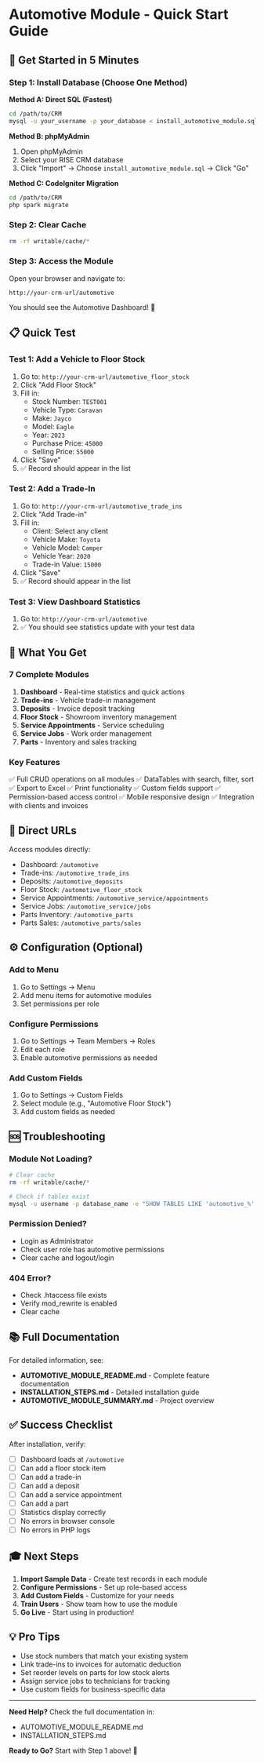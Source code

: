 # Automotive Module - Quick Start Guide

## 🚀 Get Started in 5 Minutes

### Step 1: Install Database (Choose One Method)

**Method A: Direct SQL (Fastest)**
```bash
cd /path/to/CRM
mysql -u your_username -p your_database < install_automotive_module.sql
```

**Method B: phpMyAdmin**
1. Open phpMyAdmin
2. Select your RISE CRM database
3. Click "Import" → Choose `install_automotive_module.sql` → Click "Go"

**Method C: CodeIgniter Migration**
```bash
cd /path/to/CRM
php spark migrate
```

### Step 2: Clear Cache
```bash
rm -rf writable/cache/*
```

### Step 3: Access the Module
Open your browser and navigate to:
```
http://your-crm-url/automotive
```

You should see the Automotive Dashboard! 🎉

## 📋 Quick Test

### Test 1: Add a Vehicle to Floor Stock
1. Go to: `http://your-crm-url/automotive_floor_stock`
2. Click "Add Floor Stock"
3. Fill in:
   - Stock Number: `TEST001`
   - Vehicle Type: `Caravan`
   - Make: `Jayco`
   - Model: `Eagle`
   - Year: `2023`
   - Purchase Price: `45000`
   - Selling Price: `55000`
4. Click "Save"
5. ✅ Record should appear in the list

### Test 2: Add a Trade-In
1. Go to: `http://your-crm-url/automotive_trade_ins`
2. Click "Add Trade-in"
3. Fill in:
   - Client: Select any client
   - Vehicle Make: `Toyota`
   - Vehicle Model: `Camper`
   - Vehicle Year: `2020`
   - Trade-in Value: `15000`
4. Click "Save"
5. ✅ Record should appear in the list

### Test 3: View Dashboard Statistics
1. Go to: `http://your-crm-url/automotive`
2. ✅ You should see statistics update with your test data

## 🎯 What You Get

### 7 Complete Modules
1. **Dashboard** - Real-time statistics and quick actions
2. **Trade-ins** - Vehicle trade-in management
3. **Deposits** - Invoice deposit tracking
4. **Floor Stock** - Showroom inventory management
5. **Service Appointments** - Service scheduling
6. **Service Jobs** - Work order management
7. **Parts** - Inventory and sales tracking

### Key Features
✅ Full CRUD operations on all modules
✅ DataTables with search, filter, sort
✅ Export to Excel
✅ Print functionality
✅ Custom fields support
✅ Permission-based access control
✅ Mobile responsive design
✅ Integration with clients and invoices

## 📍 Direct URLs

Access modules directly:
- Dashboard: `/automotive`
- Trade-ins: `/automotive_trade_ins`
- Deposits: `/automotive_deposits`
- Floor Stock: `/automotive_floor_stock`
- Service Appointments: `/automotive_service/appointments`
- Service Jobs: `/automotive_service/jobs`
- Parts Inventory: `/automotive_parts`
- Parts Sales: `/automotive_parts/sales`

## ⚙️ Configuration (Optional)

### Add to Menu
1. Go to Settings → Menu
2. Add menu items for automotive modules
3. Set permissions per role

### Configure Permissions
1. Go to Settings → Team Members → Roles
2. Edit each role
3. Enable automotive permissions as needed

### Add Custom Fields
1. Go to Settings → Custom Fields
2. Select module (e.g., "Automotive Floor Stock")
3. Add custom fields as needed

## 🆘 Troubleshooting

### Module Not Loading?
```bash
# Clear cache
rm -rf writable/cache/*

# Check if tables exist
mysql -u username -p database_name -e "SHOW TABLES LIKE 'automotive_%';"
```

### Permission Denied?
- Login as Administrator
- Check user role has automotive permissions
- Clear cache and logout/login

### 404 Error?
- Check .htaccess file exists
- Verify mod_rewrite is enabled
- Clear cache

## 📚 Full Documentation

For detailed information, see:
- **AUTOMOTIVE_MODULE_README.md** - Complete feature documentation
- **INSTALLATION_STEPS.md** - Detailed installation guide
- **AUTOMOTIVE_MODULE_SUMMARY.md** - Project overview

## ✅ Success Checklist

After installation, verify:
- [ ] Dashboard loads at `/automotive`
- [ ] Can add a floor stock item
- [ ] Can add a trade-in
- [ ] Can add a deposit
- [ ] Can add a service appointment
- [ ] Can add a part
- [ ] Statistics display correctly
- [ ] No errors in browser console
- [ ] No errors in PHP logs

## 🎓 Next Steps

1. **Import Sample Data** - Create test records in each module
2. **Configure Permissions** - Set up role-based access
3. **Add Custom Fields** - Customize for your needs
4. **Train Users** - Show team how to use the module
5. **Go Live** - Start using in production!

## 💡 Pro Tips

- Use stock numbers that match your existing system
- Link trade-ins to invoices for automatic deduction
- Set reorder levels on parts for low stock alerts
- Assign service jobs to technicians for tracking
- Use custom fields for business-specific data

---

**Need Help?** Check the full documentation in:
- AUTOMOTIVE_MODULE_README.md
- INSTALLATION_STEPS.md

**Ready to Go?** Start with Step 1 above! 🚀